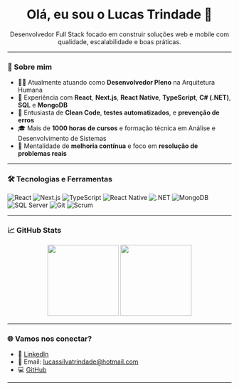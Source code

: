 <h1 align="center">Olá, eu sou o Lucas Trindade 👋</h1>

<p align="center">
Desenvolvedor Full Stack focado em construir soluções web e mobile com qualidade, escalabilidade e boas práticas.
</p>

---

### 🧠 Sobre mim

- 👨‍💻 Atualmente atuando como **Desenvolvedor Pleno** na Arquitetura Humana  
- 💼 Experiência com **React**, **Next.js**, **React Native**, **TypeScript**, **C# (.NET)**, **SQL** e **MongoDB**  
- 🧪 Entusiasta de **Clean Code**, **testes automatizados**, e **prevenção de erros**  
- 🎓 Mais de **1000 horas de cursos** e formação técnica em Análise e Desenvolvimento de Sistemas  
- 🚀 Mentalidade de **melhoria contínua** e foco em **resolução de problemas reais**

---

### 🛠️ Tecnologias e Ferramentas

![React](https://img.shields.io/badge/-React-61DAFB?style=flat&logo=react&logoColor=white)
![Next.js](https://img.shields.io/badge/-Next.js-000000?style=flat&logo=next.js)
![TypeScript](https://img.shields.io/badge/-TypeScript-3178C6?style=flat&logo=typescript&logoColor=white)
![React Native](https://img.shields.io/badge/-ReactNative-61DAFB?style=flat&logo=react&logoColor=white)
![.NET](https://img.shields.io/badge/-DotNet-512BD4?style=flat&logo=dotnet&logoColor=white)
![MongoDB](https://img.shields.io/badge/-MongoDB-47A248?style=flat&logo=mongodb&logoColor=white)
![SQL Server](https://img.shields.io/badge/-SQL%20Server-CC2927?style=flat&logo=microsoftsqlserver&logoColor=white)
![Git](https://img.shields.io/badge/-Git-F05032?style=flat&logo=git&logoColor=white)
![Scrum](https://img.shields.io/badge/-Scrum-6DB33F?style=flat&logo=scrumalliance&logoColor=white)

---

### 📈 GitHub Stats

<p align="center">
  <img height="160em" src="https://github-readme-stats.vercel.app/api?username=lucasceifa&show_icons=true&theme=default" />
  <img height="160em" src="https://github-readme-stats.vercel.app/api/top-langs/?username=lucasceifa&layout=compact&theme=default" />
</p>

---

### 🌐 Vamos nos conectar?

- 💼 [LinkedIn]([https://linkedin.com/in/seu-perfil](https://www.linkedin.com/in/lucas-da-silva-trindade-0a35baxdc))  
- 💌 Email: lucassilvatrindade@hotmail.com  
- 💻 [GitHub](https://github.com/lucasceifa)

---

<!-- Você pode adicionar também um "quote", frase favorita, ou banner animado se quiser -->

